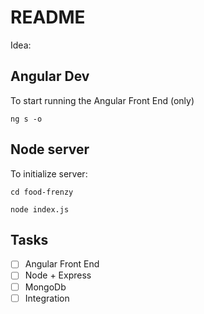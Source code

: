 # README

Idea:

## Angular Dev

To start running the Angular Front End (only)

```
ng s -o
```

## Node server

To initialize server:

```
cd food-frenzy

node index.js
```

## Tasks

- [ ] Angular Front End
- [ ] Node + Express
- [ ] MongoDb
- [ ] Integration
